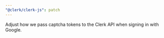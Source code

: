 ```yaml
---
"@clerk/clerk-js": patch
---
```


Adjust how we pass captcha tokens to the Clerk API when signing in with Google.
